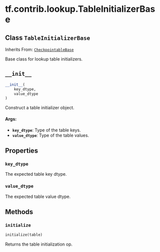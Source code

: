 <div itemscope itemtype="http://developers.google.com/ReferenceObject">
<meta itemprop="name" content="tf.contrib.lookup.TableInitializerBase" />
<meta itemprop="path" content="Stable" />
<meta itemprop="property" content="key_dtype"/>
<meta itemprop="property" content="value_dtype"/>
<meta itemprop="property" content="__init__"/>
<meta itemprop="property" content="initialize"/>
</div>

# tf.contrib.lookup.TableInitializerBase

## Class `TableInitializerBase`

Inherits From: [`CheckpointableBase`](../../../tf/contrib/checkpoint/CheckpointableBase.md)

Base class for lookup table initializers.

<h2 id="__init__"><code>__init__</code></h2>

``` python
__init__(
    key_dtype,
    value_dtype
)
```

Construct a table initializer object.

#### Args:

* <b>`key_dtype`</b>: Type of the table keys.
* <b>`value_dtype`</b>: Type of the table values.



## Properties

<h3 id="key_dtype"><code>key_dtype</code></h3>

The expected table key dtype.

<h3 id="value_dtype"><code>value_dtype</code></h3>

The expected table value dtype.



## Methods

<h3 id="initialize"><code>initialize</code></h3>

``` python
initialize(table)
```

Returns the table initialization op.



